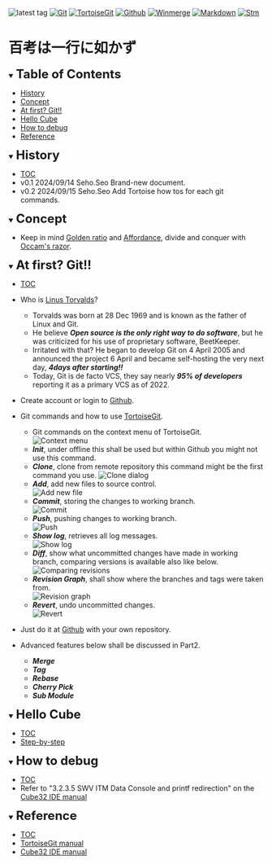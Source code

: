 ![latest tag](https://img.shields.io/github/v/tag/gtuja/CSC_MS.svg?color=brightgreen)
[![Git](https://img.shields.io/badge/Git-brightgreen?style=flat&logo=Git&logoColor=%23F05032&labelColor=white)](https://git-scm.com/)
[![TortoiseGit](https://img.shields.io/badge/TortoiseGit-brightgreen?style=flat)](https://tortoisegit.org/)
[![Github](https://img.shields.io/badge/Github-brightgreen?style=flat&logo=github&logoColor=%23181717&labelColor=white)](https://github.com/)
[![Winmerge](https://img.shields.io/badge/Winmerge-brightgreen?style=flat
)](https://winmerge.org/)
[![Markdown](https://img.shields.io/badge/Markdown-brightgreen?style=flat&logo=markdown&logoColor=%23000000&labelColor=white)](https://daringfireball.net/projects/markdown/)
[![Stm](https://img.shields.io/badge/Stm-brightgreen?style=flat&logo=stmicroelectronics&logoColor=%2303234B&labelColor=white)](https://www.st.com/en/development-tools/stm32cubeide.html)

# 百考は一行に如かず

<div id="toc"></div>
<details open>
<summary><font size="5"><b>Table of Contents</b></font></summary>

- [History](#history)
- [Concept](#Concept)
- [At first? Git!!](#At_first_Git)
- [Hello Cube](#Hello_Cube)
- [How to debug](#how_to_debug)
- [Reference](#Reference)

</details>

<div id="history"></div>
<details open>
<summary><font size="5"><b>History</b></font></summary> 

- [TOC](#toc)<br>
- v0.1 2024/09/14 Seho.Seo Brand-new document.
- v0.2 2024/09/15 Seho.Seo Add Tortoise how tos for each git commands.

</details>

<div id="Concept"></div>
<details open>
<summary><font size="5"><b>Concept</b></font></summary>

- Keep in mind [Golden ratio](https://en.m.wikipedia.org/wiki/Golden_ratio) and [Affordance](https://en.m.wikipedia.org/wiki/Affordance), divide and conquer with [Occam's razor](https://en.m.wikipedia.org/wiki/Occam%27s_razor). 

</details>

<div id="At_first_Git"></div>
<details open>
<summary><font size="5"><b>At first? Git!!</b></font></summary>

- [TOC](#toc)<br>
- Who is [Linus Torvalds](https://en.wikipedia.org/wiki/Linus_Torvalds)?
  - Torvalds was born at 28 Dec 1969 and is known as the father of Linux and Git.
  - He believe ***Open source is the only right way to do software***, but he was criticized for his use of proprietary software, BeetKeeper.
  - Irritated with that? He began to develop Git on 4 April 2005 and announced the project 6 April and became self-hosting the very next day, ***4days after starting!!***
  - Today, Git is de facto VCS, they say nearly ***95% of developers*** reporting it as a primary VCS as of 2022.
- Create account or login to [Github](https://github.com/).
- Git commands and how to use [TortoiseGit](https://tortoisegit.org/docs/tortoisegit/tgit-dug.html).
  - Git commands on the context menu of TortoiseGit.<br>
  ![Context menu](https://tortoisegit.org/docs/tortoisegit/images/ContextMenuDirControl.png)
  - ***Init***, under offline this shall be used but within Github you might not use this command.
  - ***Clone***, clone from remote repository this command might be the first command you use.
  ![Clone dialog](https://tortoisegit.org/docs/tortoisegit/images/GitClone.png)
  - ***Add***, add new files to source control.<br>
  ![Add new file](https://tortoisegit.org/docs/tortoisegit/images/ContextMenuFileNoControl.png)
  - ***Commit***, storing the changes to working branch.<br>
  ![Commit](https://tortoisegit.org/docs/tortoisegit/images/Commit.png)
  - ***Push***, pushing changes to working branch.<br>
  ![Push](https://tortoisegit.org/docs/tortoisegit/images/GitPush.png)
  - ***Show log***, retrieves all log messages.<br>
  ![Show log](https://tortoisegit.org/docs/tortoisegit/images/LogMessages.png)
  - ***Diff***, show what uncommitted changes have made in working branch, comparing versions is available also like below.<br>
  ![Comparing revisions](https://tortoisegit.org/docs/tortoisegit/images/CompareRevisions.png)
  - ***Revision Graph***, shall show where the branches and tags were taken from.<br> 
  ![Revision graph](https://tortoisegit.org/docs/tortoisegit/images/RevisionGraph.png)
  - ***Revert***, undo uncommitted changes.<br>
  ![Revert](https://tortoisegit.org/docs/tortoisegit/images/Revert.png)

- Just do it at [Github](https://github.com/) with your own repository.
- Advanced features below shall be discussed in Part2.
  - ***Merge***
  - ***Tag***
  - ***Rebase***
  - ***Cherry Pick***
  - ***Sub Module***

</details>

<div id="Hello_Cube"></div>
<details open>
<summary><font size="5"><b>Hello Cube</b></font></summary>

- [TOC](#toc)<br>
- [Step-by-step](https://wiki.st.com/stm32mcu/wiki/STM32StepByStep:Step1_Tools_installation)

</details>

<div id="how_to_debug"></div>
<details open>
<summary><font size="5"><b>How to debug</b></font></summary>

- [TOC](#toc)<br>
- Refer to "3.2.3.5 SWV ITM Data Console and printf redirection" on the [Cube32 IDE manual](https://www.st.com/resource/en/user_manual/dm00629856-.pdf)

</details>

<div id="Reference"></div>
<details open>
<summary><font size="5"><b>Reference</b></font></summary>

- [TOC](#toc)<br>
- [TortoiseGit manual](https://tortoisegit.org/docs/tortoisegit/tgit-dug.html)
- [Cube32 IDE manual](https://www.st.com/resource/en/user_manual/dm00629856-.pdf)

</details>
